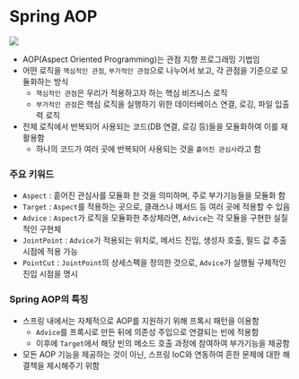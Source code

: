 # Spring AOP

![](https://img1.daumcdn.net/thumb/R1280x0/?scode=mtistory2&fname=https%3A%2F%2Ft1.daumcdn.net%2Fcfile%2Ftistory%2F994AA3335C1B8C9D28)

* AOP(Aspect Oriented Programming)는 관점 지향 프로그래밍 기법임
* 어떤 로직을 `핵심적인 관점`, `부가적인 관점`으로 나누어서 보고, 각 관점을 기준으로 모듈화하는 방식
	* `핵심적인 관점`은 우리가 적용하고자 하는 핵심 비즈니스 로직
	* `부가적인 관점`은 핵심 로직을 실행하기 위한 데이터베이스 연결, 로깅, 파일 입출력 로직
* 전체 로직에서 반복되어 사용되는 코드(DB 연결, 로깅 등)들을 모듈화하여 이를 재활용함
	* 하나의 코드가 여러 곳에 반복되어 사용되는 것을 `흩어진 관심사`라고 함

### 주요 키워드
* `Aspect` : 흩어진 관심사를 모듈화 한 것을 의미하며, 주로 부가기능들을 모듈화 함
* `Target` : `Aspect`를 적용하는 곳으로, 클래스나 메서드 등 여러 곳에 적용할 수 있음
* `Advice` : `Aspect`가 로직을 모듈화한 추상체라면, `Advice`는 각 모듈을 구현한 실질적인 구현체
* `JointPoint` : `Advice`가 적용되는 위치로, 메서드 진입, 생성자 호출, 필드 값 추출 시점에 적용 가능
* `PointCut` : `JointPoint`의 상세스펙을 정의한 것으로, `Advice`가 실행될 구체적인 진입 시점을 명시

### Spring AOP의 특징
* 스프링 내에서는 자체적으로 AOP를 지원하기 위해 프록시 패턴을 이용함
	* `Advice`를 프록시로 만든 뒤에 의존성 주입으로 연결되는 빈에 적용함
	* 이후에 `Target`에서 해당 빈의 메소드 호출 과정에 참여하여 부가기능을 제공함
* 모든 AOP 기능을 제공하는 것이 아닌, 스프링 IoC와 연동하여 흔한 문제에 대한 해결책을 제시해주기 위함